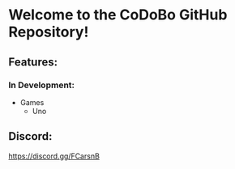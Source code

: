 # Welcome to the CoDoBo GitHub Repository!

## Features:

### In Development:
- Games
    - Uno

## Discord:

<https://discord.gg/FCarsnB>